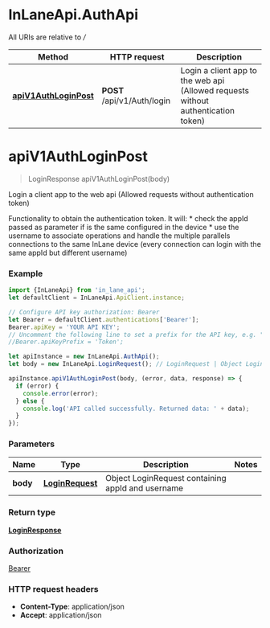 # InLaneApi.AuthApi

All URIs are relative to */*

Method | HTTP request | Description
------------- | ------------- | -------------
[**apiV1AuthLoginPost**](AuthApi.md#apiV1AuthLoginPost) | **POST** /api/v1/Auth/login | Login a client app to the web api (Allowed requests without authentication token)

<a name="apiV1AuthLoginPost"></a>
# **apiV1AuthLoginPost**
> LoginResponse apiV1AuthLoginPost(body)

Login a client app to the web api (Allowed requests without authentication token)

Functionality to obtain the authentication token. It will:  * check the appId passed as parameter if is the same configured in the device  * use the username to associate operations and handle the multiple parallels connections to the same InLane device (every connection can login with the same appId but different username)

### Example
```javascript
import {InLaneApi} from 'in_lane_api';
let defaultClient = InLaneApi.ApiClient.instance;

// Configure API key authorization: Bearer
let Bearer = defaultClient.authentications['Bearer'];
Bearer.apiKey = 'YOUR API KEY';
// Uncomment the following line to set a prefix for the API key, e.g. "Token" (defaults to null)
//Bearer.apiKeyPrefix = 'Token';

let apiInstance = new InLaneApi.AuthApi();
let body = new InLaneApi.LoginRequest(); // LoginRequest | Object LoginRequest containing appId and username

apiInstance.apiV1AuthLoginPost(body, (error, data, response) => {
  if (error) {
    console.error(error);
  } else {
    console.log('API called successfully. Returned data: ' + data);
  }
});
```

### Parameters

Name | Type | Description  | Notes
------------- | ------------- | ------------- | -------------
 **body** | [**LoginRequest**](LoginRequest.md)| Object LoginRequest containing appId and username | 

### Return type

[**LoginResponse**](LoginResponse.md)

### Authorization

[Bearer](../README.md#Bearer)

### HTTP request headers

 - **Content-Type**: application/json
 - **Accept**: application/json

